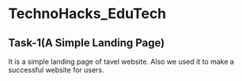 # TechnoHacks_EduTech
Task-1(A Simple Landing Page)
-----------------------------
It is a simple landing page of tavel website. Also we used it to make a successful website for users.
